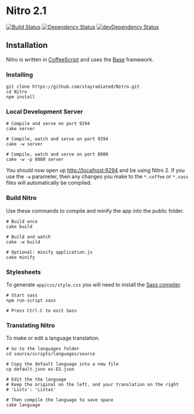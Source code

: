 # Nitro 2.1 #

[![Build Status](https://travis-ci.org/stayradiated/Nitro.png?branch=master)](https://travis-ci.org/stayradiated/Nitro)
[![Dependency Status](https://david-dm.org/stayradiated/Nitro.png?theme=shields.io)](https://david-dm.org/stayradiated/Nitro)
[![devDependency Status](https://david-dm.org/stayradiated/Nitro/dev-status.png?theme=shields.io)](https://david-dm.org/stayradiated/Nitro#info=devDependencies)

## Installation ##

Nitro is written in [CoffeeScript](http://coffeescript.org/) and uses the [Base](http://github.com/stayradiated/base) framework.

### Installing ###

    git clone https://github.com/stayradiated/Nitro.git
    cd Nitro
    npm install

### Local Development Server ###

    # Compile and serve on port 9294
    cake server

    # Compile, watch and serve on port 9294
    cake -w server

    # Compile, watch and serve on port 8080
    cake -w -p 8080 server

You should now open up [http://localhost:9294](http://localhost:9294) and be using Nitro 2.
If you use the `-w` parameter, then any changes you make to the `*.coffee` or `*.sass` files will automatically be
compiled.

### Build Nitro ###

Use these commands to compile and minify the app into the public folder.

    # Build once
    cake build

    # Build and watch
    cake -w build

    # Optional: minify application.js
    cake minify

### Stylesheets ###

To generate `app/css/style.css` you will need to install the [Sass
compiler](http://sass-lang.com/).

    # Start sass
    npm run-script sass

    # Press Ctrl-C to exit Sass

### Translating Nitro ###

To make or edit a language translation.

    # Go to the languages folder
    cd source/scripts/languages/source

    # Copy the default language into a new file
    cp default.json es-ES.json

    # Edit the the language
    # Keep the original on the left, and your translation on the right
    # 'Lists': 'Listas'

    # Then compile the language to save space
    cake language
